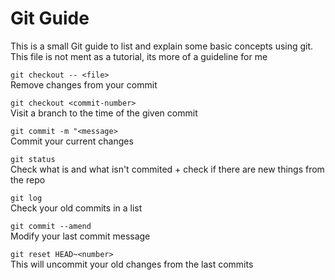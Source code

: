 # Git Guide

This is a small Git guide to list and explain some basic concepts using git.
This file is not ment as a tutorial, its more of a guideline for me

`git checkout -- <file>`  
   Remove changes from your commit

`git checkout <commit-number>`  
Visit a branch to the time of the given commit

`git commit -m "<message>`  
Commit your current changes

`git status`  
Check what is and what isn't commited + check if there are new things from the repo

`git log`  
Check your old commits in a list

`git commit --amend`  
Modify your last commit message

`git reset HEAD~<number>`  
This will uncommit your old changes from the last <number> commits


